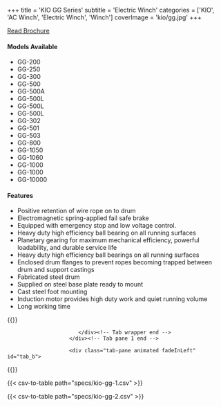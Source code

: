 +++
title = 'KIO GG Series'
subtitle = 'Electric Winch'
categories = ['KIO', 'AC Winch', 'Electric Winch', 'Winch']
coverImage = 'kio/gg.jpg'
+++

[Read Brochure](http://www.kiowinch.com.tw/download/download2.html)

#### Models Available

* GG-200
* GG-250
* GG-300
* GG-500
* GG-500A
* GG-500L
* GG-500L
* GG-500L
* GG-302
* GG-501
* GG-503
* GG-800
* GG-1050
* GG-1060
* GG-1000
* GG-1000
* GG-10000

#### Features

* Positive retention of wire rope on to drum
* Electromagnetic spring-applied fail safe brake
* Equipped with emergency stop and low voltage control.
* Heavy duty high efficiency ball bearing on all running surfaces
* Planetary gearing for maximum mechanical efficiency, powerful loadability,
  and durable service life
* Heavy duty high efficiency ball bearings on all running surfaces
* Enclosed drum flanges to prevent ropes becoming trapped between drum and
  support castings
* Fabricated steel drum
* Supplied on steel base plate ready to mount
* Cast steel foot mounting
* Induction motor provides high duty work and quiet running volume
* Long working time

{{<renderer>}}

</div>
                              </div><!-- Service 1 end -->

                           </div><!-- Tab wrapper end -->
                        </div><!-- Tab pane 1 end -->

                        <div class="tab-pane animated fadeInLeft" id="tab_b">
{{</renderer>}}

{{< csv-to-table path="specs/kio-gg-1.csv" >}}

{{< csv-to-table path="specs/kio-gg-2.csv" >}}
